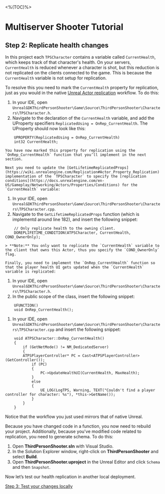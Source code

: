 <%(TOC)%>
# Multiserver Shooter Tutorial

## Step 2: Replicate health changes

In this project each `TPSCharacter` contains a variable called `CurrentHealth`, which keeps track of that character's health. On your servers, `CurrentHealth` is reduced whenever a character is shot, but this reduction is not replicated on the clients connected to the game. This is because the `CurrentHealth` variable is not setup for replication.

To resolve this you need to mark the `CurrentHealth` property for replication, just as you would in the native [Unreal Actor replication](https://docs.unrealengine.com/en-us/Resources/ContentExamples/Networking/1_1) workflow. To do this:

1. In your IDE, open `UnrealGDKThirdPersonShooter\Game\Source\ThirdPersonShooter\Characters\TPSCharacter.h`.
1. Navigate to the declaration of the `CurrentHealth` variable, and add the UProperty specifiers `ReplicatedUsing = OnRep_CurrentHealth`. The UProperty should now look like this:

```
    UPROPERTY(ReplicatedUsing = OnRep_CurrentHealth)
    int32 CurrentHealth; 
```

    You have now marked this property for replication using the `OnRep_CurrentHealth` function that you’ll implement in the next section.
    
    Next you need to update the [GetLifetimeReplicatedProps](https://wiki.unrealengine.com/Replication#Actor_Property_Replication) implementation of the `TPSCharacter` to specify the [replication conditions](https://docs.unrealengine.com/en-US/Gameplay/Networking/Actors/Properties/Conditions) for the `CurrentHealth` variable:

1. In your IDE, open `UnrealGDKThirdPersonShooter\Game\Source\ThirdPersonShooter\Characters\TPSCharacter.cpp`.
1. Navigate to the `GetLifetimeReplicatedProps` function (which is implementd around line 182), and insert the following snippet:

```
    // Only replicate health to the owning client.
    DOREPLIFETIME_CONDITION(ATPSCharacter, CurrentHealth, COND_OwnerOnly);
```

    > **Note:** You only want to replicate the `CurrentHealth` variable to the client that owns this Actor, thus you specify the `COND_OwnerOnly` flag.
    
    Finally, you need to implement the `OnRep_CurrentHealth` function so that the player health UI gets updated when the `CurrentHealth` variable is replicated:

1. In your IDE, open `UnrealGDKThirdPersonShooter\Game\Source\ThirdPersonShooter\Characters\TPSCharacter.h`.
1. In the public scope of the class, insert the following snippet:

```	
    UFUNCTION()
    void OnRep_CurrentHealth();
```

1. In your IDE, open `UnrealGDKThirdPersonShooter\Game\Source\ThirdPersonShooter\Characters\TPSCharacter.cpp` and insert the following snippet:

```
    void ATPSCharacter::OnRep_CurrentHealth()
    {
    	if (GetNetMode() != NM_DedicatedServer)
    	{
    	ATPSPlayerController* PC = Cast<ATPSPlayerController>(GetController());
    		if (PC)
    		{
    			PC->UpdateHealthUI(CurrentHealth, MaxHealth);
    		}
    		else
    		{
    			UE_LOG(LogTPS, Warning, TEXT("Couldn't find a player controller for character: %s"), *this->GetName());
    		}
    	}
    }
```

Notice that the workflow you just used mirrors that of native Unreal.

Because you have changed code in a function, you now need to rebuild your project. Additionally, because you've modified code related to replication, you need to generate schema. To do this:

1. Open **ThirdPersonShooter.sln** with Visual Studio.
1. In the Solution Explorer window, right-click on **ThirdPersonShooter** and select **Build**.
1. Open **ThirdPersonShooter.uproject** in the Unreal Editor and click `Schema` and then `Snapshot`.

Now let’s test our health replication in another local deployment.

[Step 3: Test your changes locally]({{urlRoot}}/content/tutorials/multiserver-shooter/tutorial-multiserver-localtest)
